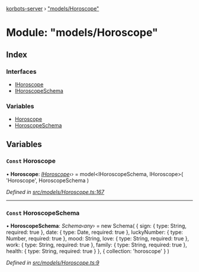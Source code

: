 [korbots-server](../README.md) › ["models/Horoscope"](_models_horoscope_.md)

# Module: "models/Horoscope"

## Index

### Interfaces

* [IHoroscope](../interfaces/_models_horoscope_.ihoroscope.md)
* [IHoroscopeSchema](../interfaces/_models_horoscope_.ihoroscopeschema.md)

### Variables

* [Horoscope](_models_horoscope_.md#const-horoscope)
* [HoroscopeSchema](_models_horoscope_.md#const-horoscopeschema)

## Variables

### `Const` Horoscope

• **Horoscope**: *[IHoroscope](../interfaces/_models_horoscope_.ihoroscope.md)‹›* = model<IHoroscopeSchema, IHoroscope>(
    'Horoscope',
    HoroscopeSchema
)

*Defined in [src/models/Horoscope.ts:167](https://github.com/Xisabla/Korbots/blob/bc4c991/server/src/models/Horoscope.ts#L167)*

___

### `Const` HoroscopeSchema

• **HoroscopeSchema**: *Schema‹any›* = new Schema(
    {
        sign: { type: String, required: true },
        date: { type: Date, required: true },
        luckyNumber: { type: Number, required: true },
        mood: String,
        love: { type: String, required: true },
        work: { type: String, required: true },
        family: { type: String, required: true },
        health: { type: String, required: true }
    },
    { collection: 'horoscope' }
)

*Defined in [src/models/Horoscope.ts:9](https://github.com/Xisabla/Korbots/blob/bc4c991/server/src/models/Horoscope.ts#L9)*
